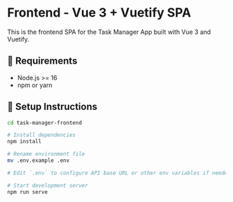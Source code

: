 # Frontend - Vue 3 + Vuetify SPA

This is the frontend SPA for the Task Manager App built with Vue 3 and Vuetify.

## 🔧 Requirements

- Node.js >= 16
- npm or yarn

## 🚀 Setup Instructions

```bash
cd task-manager-frontend

# Install dependencies
npm install

# Rename environment file
mv .env.example .env

# Edit `.env` to configure API base URL or other env variables if needed

# Start development server
npm run serve
